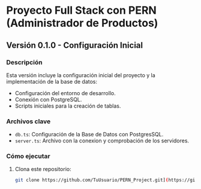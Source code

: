 # Proyecto Full Stack con PERN (Administrador de Productos)

## Versión 0.1.0 - Configuración Inicial

### Descripción
Esta versión incluye la configuración inicial del proyecto y la implementación de la base de datos:
- Configuración del entorno de desarrollo.
- Conexión con PostgreSQL.
- Scripts iniciales para la creación de tablas.

### Archivos clave
- `db.ts`: Configuración de la Base de Datos con PostgresSQL.
- `server.ts`: Archivo con la conexion y comprobación de los servidores.

### Cómo ejecutar
1. Clona este repositorio:
   ```bash
   git clone https://github.com/TuUsuario/PERN_Project.git](https://github.com/SisifoSaga/AdministradorPoduct
